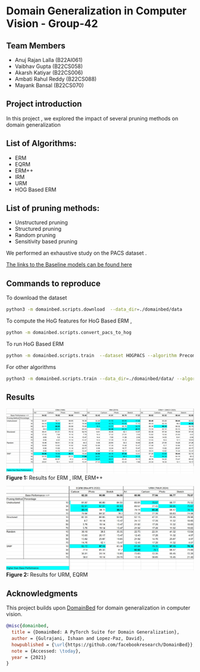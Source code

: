 # Domain Generalization in Computer Vision - Group-42

## Team Members 
- Anuj Rajan Lalla (B22AI061)
- Vaibhav Gupta (B22CS058)
- Akarsh Katiyar (B22CS006)
- Ambati Rahul Reddy (B22CS088)
- Mayank Bansal (B22CS070)
    
## Project introduction 
In this project , we explored the impact of several pruning methods on domain generalization 

## List of Algorithms:
- ERM
- EQRM
- ERM++
- IRM
- URM
- HOG Based ERM

## List of pruning methods:
- Unstructured pruning
- Structured pruning
- Random pruning
- Sensitivity based pruning

We performed an exhaustive study on the PACS dataset . 

[The links to the Baseline models can be found here](https://drive.google.com/drive/folders/1QNcMcL89xYzU55Zqywqr9HOh6bNNZ6xF?usp=sharing) 

## Commands to reproduce
To download the dataset
```sh
python3 -m domainbed.scripts.download  --data_dir=./domainbed/data
```

To compute the HoG features for HoG Based ERM ,
```sh
python -m domainbed.scripts.convert_pacs_to_hog
```

To run HoG Based ERM
```sh
python -m domainbed.scripts.train  --dataset HOGPACS --algorithm PrecomputedHOGMLP  --data_dir=./domainbed/data/ --test_env 0 --hparams "{}" --output_dir plain/HOGPACS/0
```

For other algorithms
```sh
python3 -m domainbed.scripts.train --data_dir=./domainbed/data/ --algorithm EQRM --dataset PACS --test_env 0 --output_dir plain/EQRM/0
```
## Results

![Results_1](./results_1.jpg )  
**Figure 1:** Results for ERM , IRM, ERM++

![Results_2](./results_2.jpg )  
**Figure 2:** Results for URM, EQRM

## Acknowledgments

This project builds upon [DomainBed](https://github.com/facebookresearch/DomainBed) for domain generalization in computer vision. 

```bibtex
@misc{domainbed,
  title = {DomainBed: A PyTorch Suite for Domain Generalization},
  author = {Gulrajani, Ishaan and Lopez-Paz, David},
  howpublished = {\url{https://github.com/facebookresearch/DomainBed}},
  note = {Accessed: \today},
  year = {2021}
}
